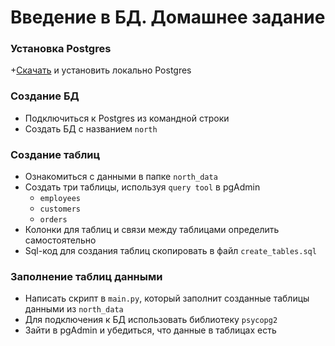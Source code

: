 # Введение в БД. Домашнее задание

### Установка Postgres

+[Скачать](https://www.postgresql.org/download/) и установить локально Postgres

### Создание БД

+ Подключиться к Postgres из командной строки
+ Создать БД с названием `north`

### Создание таблиц

+ Ознакомиться с данными в папке `north_data`
+ Создать три таблицы, используя `query tool` в pgAdmin
    + `employees`
    + `customers`
    + `orders`
+ Колонки для таблиц и связи между таблицами определить самостоятельно
+ Sql-код для создания таблиц скопировать в файл `create_tables.sql`

### Заполнение таблиц данными

+ Написать скрипт в `main.py`, который заполнит созданные таблицы данными из `north_data`
+ Для подключения к БД использовать библиотеку `psycopg2`
+ Зайти в pgAdmin и убедиться, что данные в таблицах есть
